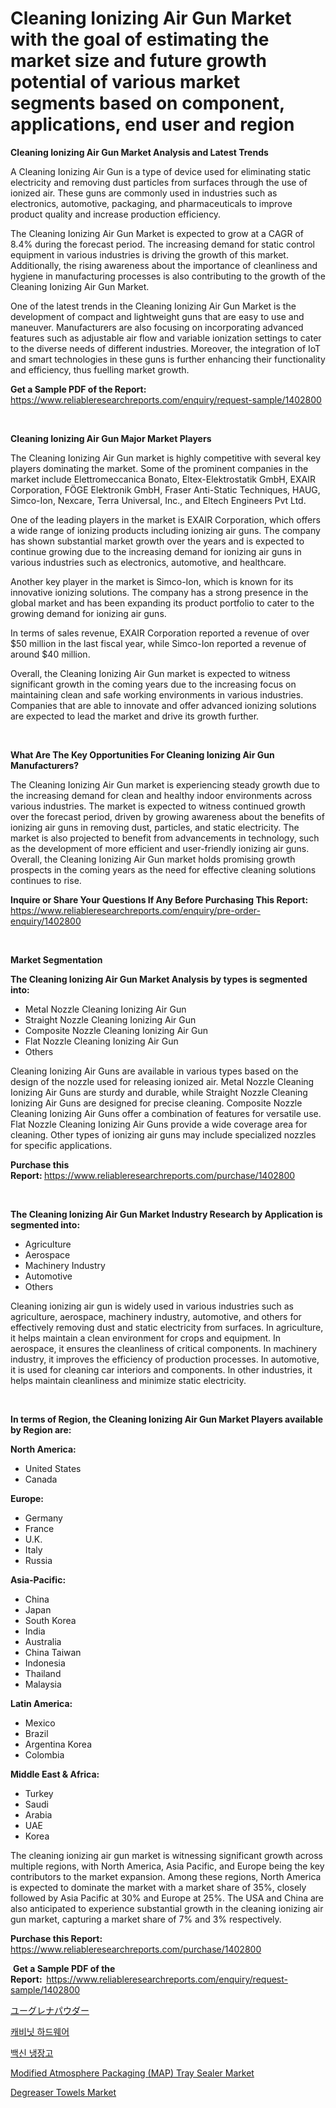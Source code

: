 <p><h1>Cleaning Ionizing Air Gun Market with the goal of estimating the market size and future growth potential of various market segments based on component, applications, end user and region</h1></p><p><strong>Cleaning Ionizing Air Gun Market Analysis and Latest Trends</strong></p>
<p><p>A Cleaning Ionizing Air Gun is a type of device used for eliminating static electricity and removing dust particles from surfaces through the use of ionized air. These guns are commonly used in industries such as electronics, automotive, packaging, and pharmaceuticals to improve product quality and increase production efficiency.</p><p>The Cleaning Ionizing Air Gun Market is expected to grow at a CAGR of 8.4% during the forecast period. The increasing demand for static control equipment in various industries is driving the growth of this market. Additionally, the rising awareness about the importance of cleanliness and hygiene in manufacturing processes is also contributing to the growth of the Cleaning Ionizing Air Gun Market.</p><p>One of the latest trends in the Cleaning Ionizing Air Gun Market is the development of compact and lightweight guns that are easy to use and maneuver. Manufacturers are also focusing on incorporating advanced features such as adjustable air flow and variable ionization settings to cater to the diverse needs of different industries. Moreover, the integration of IoT and smart technologies in these guns is further enhancing their functionality and efficiency, thus fuelling market growth.</p></p>
<p><strong>Get a Sample PDF of the Report:&nbsp;</strong> <a href="https://www.reliableresearchreports.com/enquiry/request-sample/1402800">https://www.reliableresearchreports.com/enquiry/request-sample/1402800</a></p>
<p>&nbsp;</p>
<p><strong>Cleaning Ionizing Air Gun Major Market Players</strong></p>
<p><p>The Cleaning Ionizing Air Gun market is highly competitive with several key players dominating the market. Some of the prominent companies in the market include Elettromeccanica Bonato, Eltex-Elektrostatik GmbH, EXAIR Corporation, FÖGE Elektronik GmbH, Fraser Anti-Static Techniques, HAUG, Simco-Ion, Nexcare, Terra Universal, Inc., and Eltech Engineers Pvt Ltd.</p><p>One of the leading players in the market is EXAIR Corporation, which offers a wide range of ionizing products including ionizing air guns. The company has shown substantial market growth over the years and is expected to continue growing due to the increasing demand for ionizing air guns in various industries such as electronics, automotive, and healthcare.</p><p>Another key player in the market is Simco-Ion, which is known for its innovative ionizing solutions. The company has a strong presence in the global market and has been expanding its product portfolio to cater to the growing demand for ionizing air guns.</p><p>In terms of sales revenue, EXAIR Corporation reported a revenue of over $50 million in the last fiscal year, while Simco-Ion reported a revenue of around $40 million.</p><p>Overall, the Cleaning Ionizing Air Gun market is expected to witness significant growth in the coming years due to the increasing focus on maintaining clean and safe working environments in various industries. Companies that are able to innovate and offer advanced ionizing solutions are expected to lead the market and drive its growth further.</p></p>
<p>&nbsp;</p>
<p><strong>What Are The Key Opportunities For Cleaning Ionizing Air Gun Manufacturers?</strong></p>
<p><p>The Cleaning Ionizing Air Gun market is experiencing steady growth due to the increasing demand for clean and healthy indoor environments across various industries. The market is expected to witness continued growth over the forecast period, driven by growing awareness about the benefits of ionizing air guns in removing dust, particles, and static electricity. The market is also projected to benefit from advancements in technology, such as the development of more efficient and user-friendly ionizing air guns. Overall, the Cleaning Ionizing Air Gun market holds promising growth prospects in the coming years as the need for effective cleaning solutions continues to rise.</p></p>
<p><strong>Inquire or Share Your Questions If Any Before Purchasing This Report:</strong> <a href="https://www.reliableresearchreports.com/enquiry/pre-order-enquiry/1402800">https://www.reliableresearchreports.com/enquiry/pre-order-enquiry/1402800</a></p>
<p>&nbsp;</p>
<p><strong>Market Segmentation</strong></p>
<p><strong>The Cleaning Ionizing Air Gun Market Analysis by types is segmented into:</strong></p>
<p><ul><li>Metal Nozzle Cleaning Ionizing Air Gun</li><li>Straight Nozzle Cleaning Ionizing Air Gun</li><li>Composite Nozzle Cleaning Ionizing Air Gun</li><li>Flat Nozzle Cleaning Ionizing Air Gun</li><li>Others</li></ul></p>
<p><p>Cleaning Ionizing Air Guns are available in various types based on the design of the nozzle used for releasing ionized air. Metal Nozzle Cleaning Ionizing Air Guns are sturdy and durable, while Straight Nozzle Cleaning Ionizing Air Guns are designed for precise cleaning. Composite Nozzle Cleaning Ionizing Air Guns offer a combination of features for versatile use. Flat Nozzle Cleaning Ionizing Air Guns provide a wide coverage area for cleaning. Other types of ionizing air guns may include specialized nozzles for specific applications.</p></p>
<p><strong>Purchase this Report:&nbsp;</strong><a href="https://www.reliableresearchreports.com/purchase/1402800">https://www.reliableresearchreports.com/purchase/1402800</a></p>
<p>&nbsp;</p>
<p><strong>The Cleaning Ionizing Air Gun Market Industry Research by Application is segmented into:</strong></p>
<p><ul><li>Agriculture</li><li>Aerospace</li><li>Machinery Industry</li><li>Automotive</li><li>Others</li></ul></p>
<p><p>Cleaning ionizing air gun is widely used in various industries such as agriculture, aerospace, machinery industry, automotive, and others for effectively removing dust and static electricity from surfaces. In agriculture, it helps maintain a clean environment for crops and equipment. In aerospace, it ensures the cleanliness of critical components. In machinery industry, it improves the efficiency of production processes. In automotive, it is used for cleaning car interiors and components. In other industries, it helps maintain cleanliness and minimize static electricity.</p></p>
<p>&nbsp;</p>
<p><strong>In terms of Region, the Cleaning Ionizing Air Gun Market Players available by Region are:</strong></p>
<p>
    <p> <strong> North America: </strong>
        <ul>
            <li>United States</li>
            <li>Canada</li>
        </ul>
        </p> 
    <p> <strong> Europe: </strong>
        <ul>
            <li>Germany</li>
            <li>France</li>
            <li>U.K.</li>
            <li>Italy</li>
            <li>Russia</li>
        </ul>
        </p> 
    <p> <strong> Asia-Pacific: </strong>
        <ul>
            <li>China</li>
            <li>Japan</li>
            <li>South Korea</li>
            <li>India</li>
            <li>Australia</li>
            <li>China Taiwan</li>
            <li>Indonesia</li>
            <li>Thailand</li>
            <li>Malaysia</li>
        </ul>
        </p> 
    <p> <strong> Latin America: </strong>
        <ul>
            <li>Mexico</li>
            <li>Brazil</li>
            <li>Argentina Korea</li>
            <li>Colombia</li>
        </ul>
        </p> 
    <p> <strong> Middle East & Africa: </strong>
        <ul>
            <li>Turkey</li>
            <li>Saudi</li>
            <li>Arabia</li>
            <li>UAE</li>
            <li>Korea</li>
        </ul>
    </p>
    </p>
<p><p>The cleaning ionizing air gun market is witnessing significant growth across multiple regions, with North America, Asia Pacific, and Europe being the key contributors to the market expansion. Among these regions, North America is expected to dominate the market with a market share of 35%, closely followed by Asia Pacific at 30% and Europe at 25%. The USA and China are also anticipated to experience substantial growth in the cleaning ionizing air gun market, capturing a market share of 7% and 3% respectively.</p></p>
<p><strong>Purchase this Report: </strong><a href="https://www.reliableresearchreports.com/purchase/1402800">https://www.reliableresearchreports.com/purchase/1402800</a></p>
<p>&nbsp;<strong>Get a Sample PDF of the Report:&nbsp;&nbsp;</strong><a href="https://www.reliableresearchreports.com/enquiry/request-sample/1402800">https://www.reliableresearchreports.com/enquiry/request-sample/1402800</a></p>
<p><strong></strong></p>
<p><p><a href="https://medium.com/@jazminjones30/%E3%83%A6%E3%83%BC%E3%82%B0%E3%83%AC%E3%83%8A%E3%83%91%E3%82%A6%E3%83%80%E3%83%BC%E5%B8%82%E5%A0%B4-%E7%A8%AE%E9%A1%9E-%E3%82%A2%E3%83%97%E3%83%AA%E3%82%B1%E3%83%BC%E3%82%B7%E3%83%A7%E3%83%B3-%E5%9C%B0%E7%90%86%E3%81%AB%E3%82%88%E3%82%8B%E5%8C%85%E6%8B%AC%E7%9A%84%E3%81%AA%E8%A9%95%E4%BE%A1-64946fe4915c">ユーグレナパウダー</a></p><p><a href="https://medium.com/@alonsoolds3wq1d81czn8rbol/2024%EB%85%84%EB%B6%80%ED%84%B0-2031%EB%85%84%EA%B9%8C%EC%A7%80-%EC%98%88%EC%83%81%EB%90%98%EB%8A%94-%EC%BA%90%EB%B9%84%EB%8B%9B-%ED%95%98%EB%93%9C%EC%9B%A8%EC%96%B4-%EC%8B%9C%EC%9E%A5-%EB%8F%99%ED%96%A5-%EB%B0%8F-%EC%8B%9C%EC%9E%A5-%EB%B6%84%EC%84%9D-1ea40c9f597b">캐비닛 하드웨어</a></p><p><a href="https://medium.com/@alonsoolds3wq1d81czn8rbol/%EB%B0%B1%EC%8B%A0-%EB%83%89%EC%9E%A5%EA%B3%A0-%EC%8B%9C%EC%9E%A5-%EB%B6%84%EC%84%9D-%EB%B0%8F-2024%EB%85%84%EB%B6%80%ED%84%B0-2031%EB%85%84%EA%B9%8C%EC%A7%80%EC%9D%98-%ED%81%AC%EA%B8%B0-%EC%98%88%EC%B8%A1-333e1bf5a9be">백신 냉장고</a></p><p><a href="https://github.com/ChiragRp1/Market-Research-Report-List-3/blob/main/modified-atmosphere-packaging-map-tray-sealer-market.md">Modified Atmosphere Packaging (MAP) Tray Sealer Market</a></p><p><a href="https://circular-yam-9b9.notion.site/Decoding-the-Degreaser-Towels-Market-A-Deep-Dive-into-the-Latest-Market-Trends-Market-Segmentation-232603c145df4c408b9a56172a0572de">Degreaser Towels Market</a></p></p>